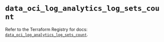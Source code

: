 # `data_oci_log_analytics_log_sets_count`

Refer to the Terraform Registry for docs: [`data_oci_log_analytics_log_sets_count`](https://registry.terraform.io/providers/oracle/oci/6.18.0/docs/data-sources/log_analytics_log_sets_count).
